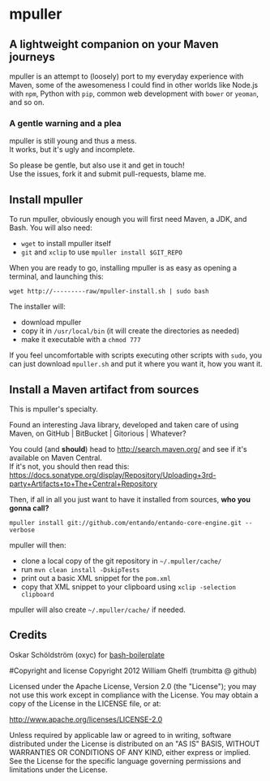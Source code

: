 # mpuller
## A lightweight companion on your Maven journeys
mpuller is an attempt to (loosely) port to my
everyday experience with Maven, some of the awesomeness I could find in
other worlds like Node.js with `npm`, Python with `pip`, common web
development with `bower` or `yeoman`, and so on.

### A gentle warning and a plea
mpuller is still young and thus a mess.  
It works, but it's ugly and incomplete.

So please be gentle, but also use it and get in touch!  
Use the issues, fork it and submit pull-requests, blame me.

## Install mpuller
To run mpuller, obviously enough you will first need Maven, a JDK, and Bash.
You will also need:

* `wget` to install mpuller itself
* `git` and `xclip` to use `mpuller install $GIT_REPO`

When you are ready to go, installing mpuller is as easy as opening a terminal, 
and launching this:  
```
wget http://---------raw/mpuller-install.sh | sudo bash
```

The installer will:

* download mpuller
* copy it in `/usr/local/bin` (it will create the directories as needed)
* make it executable with a `chmod 777`

If you feel uncomfortable with scripts executing other scripts with `sudo`, 
you can just download `mpuller.sh` and put it where you want it, how you want
it.

## Install a Maven artifact from sources
This is mpuller's specialty.

Found an interesting Java library, developed and taken care of using Maven, on
GitHub | BitBucket | Gitorious | Whatever?

You could (and **should**) head to http://search.maven.org/ and see if it's
available on Maven Central.  
If it's not, you should then read this: https://docs.sonatype.org/display/Repository/Uploading+3rd-party+Artifacts+to+The+Central+Repository

Then, if all in all you just want to have it installed from sources, 
**who you gonna call?**

`mpuller install git://github.com/entando/entando-core-engine.git --verbose`

mpuller will then:

* clone a local copy of the git repository in `~/.mpuller/cache/`
* run `mvn clean install -DskipTests`
* print out a basic XML snippet for the `pom.xml`
* copy that XML snippet to your clipboard using `xclip -selection clipboard`

mpuller will also create `~/.mpuller/cache/` if needed.

## Credits
Oskar Schöldström (oxyc) for [bash-boilerplate](https://github.com/oxyc/bash-boilerplate)

#Copyright and license
Copyright 2012 William Ghelfi (trumbitta @ github)

Licensed under the Apache License, Version 2.0 (the "License"); you may not use this work except in compliance with the License. You may obtain a copy of the License in the LICENSE file, or at:

http://www.apache.org/licenses/LICENSE-2.0

Unless required by applicable law or agreed to in writing, software distributed under the License is distributed on an "AS IS" BASIS, WITHOUT WARRANTIES OR CONDITIONS OF ANY KIND, either express or implied. See the License for the specific language governing permissions and limitations under the License.